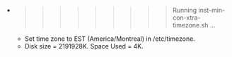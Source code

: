 * >>>>>>>>> Running inst-min-con-xtra-timezone.sh ...
  * Set time zone to EST (America/Montreal) in /etc/timezone.
  * Disk size = 2191928K. Space Used = 4K.
